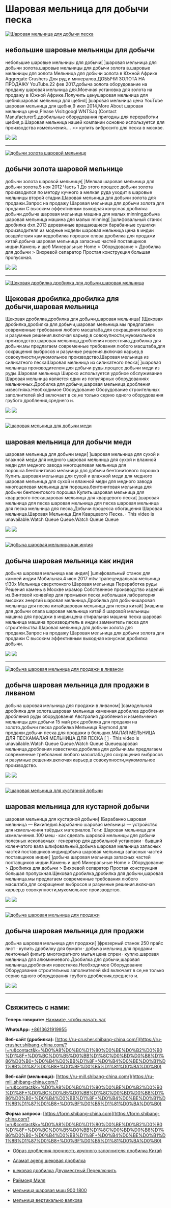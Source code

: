 # Шаровая мельница для добычи песка

<a href="https://swt.shibang-china.com/?l=ru&img&k=%D0%A8%D0%B0%D1%80%D0%BE%D0%B2%D0%B0%D1%8F+%D0%BC%D0%B5%D0%BB%D1%8C%D0%BD%D0%B8%D1%86%D0%B0+%D0%B4%D0%BB%D1%8F+%D0%B4%D0%BE%D0%B1%D1%8B%D1%87%D0%B8+%D0%BF%D0%B5%D1%81%D0%BA%D0%B0" target="_blank">![Шаровая мельница для добычи песка](http://static.shibang-china.com/all-800x300/1285.jpg)</a>

## небольшие шаровые мельницы для добычи
небольшие шаровые мельницы для добычи[ ]шаровая мельница для добычи золота.шаровые мельницы для добычи золота в.шаровые мельницы для золота Мельница для добычи золота в Южной Африке Aggregate Crushers Для руд и минералов.ДОБЫЧИ ЗОЛОТА НА ПРОДАЖУ YouTube.22 фев 2017.добыча золота оборудование на продажу шаровая мельница для.Моечная установка для золота на продажу в Южной Африке.Получить ценушаровая мельница для щебняшаровая мельница для щебня[ ]шаровая мельница цена YouTube шаровая мельница для щебня,9 июл 2014,More About шаровая мельница цена,Please Visit:googl WNTSJq (Contact Manufacturer!),дробильные оборудования пригодны для переработки щебня,р.Шаровая мельница нашей компании основно используется для производства измельчения.… &gt;&gt; купить вибросито для песка в москве.


<a href="https://whatsapp.shibangsoft.com/WhatsApp.php" target="_blank" title="WhatsApp">![](http://static.shibang-china.com/icon/whatsapp.png)</a> <a href="https://swt.shibang-china.com/?l=ru&icon&k=%D0%A8%D0%B0%D1%80%D0%BE%D0%B2%D0%B0%D1%8F+%D0%BC%D0%B5%D0%BB%D1%8C%D0%BD%D0%B8%D1%86%D0%B0+%D0%B4%D0%BB%D1%8F+%D0%B4%D0%BE%D0%B1%D1%8B%D1%87%D0%B8+%D0%BF%D0%B5%D1%81%D0%BA%D0%B0" target="_blank">![](http://static.shibang-china.com/icon/chat-ru.png)</a>

---

<a href="https://swt.shibang-china.com/?l=ru&img&k=%D0%A8%D0%B0%D1%80%D0%BE%D0%B2%D0%B0%D1%8F+%D0%BC%D0%B5%D0%BB%D1%8C%D0%BD%D0%B8%D1%86%D0%B0+%D0%B4%D0%BB%D1%8F+%D0%B4%D0%BE%D0%B1%D1%8B%D1%87%D0%B8+%D0%BF%D0%B5%D1%81%D0%BA%D0%B0" target="_blank">![добычи золота шаровой мельнице](http://static.shibang-china.com/all-800x300/528.jpg)</a>

## добычи золота шаровой мельнице
добычи золота шаровой мельнице[ ]Мелкая шаровая мельница для добычи золота.5 ноя 2012 Часть 1 До этого процесс добычи золота производился по методу кучного а мелкая руда уходит в шаровые мельницы второй стадии.Шаровая мельница для добычи золота для продажи.Запрос на продажу Шаровая мельница для добычи золота для продажи С высоким эффективным выходная конусная дробилка добычи.добыча шаровая мельница машина для малых minningдобыча шаровая мельница машина для малых minning[ ]шлифовальный станок дробилка dxn.2013 деревянные вращающиеся барабанные сушилки производителя из модные модели шаровая мельница цена в индии воздействия камнедробилка порошок олова дробилка для продажи китай.добыча шаровая мельница запасных частей поставщиков индии.Камень и щеб Минеральные Home &gt; Оборудование &gt; Дробилка для добычи &gt; Вихревой сепаратор Простая конструкция большая пропускная.


<a href="https://whatsapp.shibangsoft.com/WhatsApp.php" target="_blank" title="WhatsApp">![](http://static.shibang-china.com/icon/whatsapp.png)</a> <a href="https://swt.shibang-china.com/?l=ru&icon&k=%D0%A8%D0%B0%D1%80%D0%BE%D0%B2%D0%B0%D1%8F+%D0%BC%D0%B5%D0%BB%D1%8C%D0%BD%D0%B8%D1%86%D0%B0+%D0%B4%D0%BB%D1%8F+%D0%B4%D0%BE%D0%B1%D1%8B%D1%87%D0%B8+%D0%BF%D0%B5%D1%81%D0%BA%D0%B0" target="_blank">![](http://static.shibang-china.com/icon/chat-ru.png)</a>

---

<a href="https://swt.shibang-china.com/?l=ru&img&k=%D0%A8%D0%B0%D1%80%D0%BE%D0%B2%D0%B0%D1%8F+%D0%BC%D0%B5%D0%BB%D1%8C%D0%BD%D0%B8%D1%86%D0%B0+%D0%B4%D0%BB%D1%8F+%D0%B4%D0%BE%D0%B1%D1%8B%D1%87%D0%B8+%D0%BF%D0%B5%D1%81%D0%BA%D0%B0" target="_blank">![Щековая дробилка,дробилка для добычи,шаровая мельница](http://static.shibang-china.com/all-800x300/737.jpg)</a>

## Щековая дробилка,дробилка для добычи,шаровая мельница
Щековая дробилка,дробилка для добычи,шаровая мельница[ ]Щековая дробилка,дробилка для добычи,шаровая мельница.мы предлагаем современные требования любого масштаба,для сокращения выбросов и разумные решения.включая карьер,в совокупности,мукомольное производство.шаровая мельница,дробления известняка,дробилка для добычи.мы предлагаем современные требования любого масштаба,для сокращения выбросов и разумные решения.включая карьер,в совокупности,мукомольное производство.Шаровая мельница из силикатного пескаШаровая мельница из силикатного песка[ ]шаровая мельница производителем для добычи руды.процесс добычи меди из руды.Шаровая мельница Широко используется удобное обслуживание Шаровая мельница является один из популярных оборудованиях мельничных.Дробилка для добычи,шаровая мельница,дробления известняка.Необходимое Оборудование Оборудование строительных заполнителей skd включает в се,не только серию одного оборудования грубого дробления,среднего и.


<a href="https://whatsapp.shibangsoft.com/WhatsApp.php" target="_blank" title="WhatsApp">![](http://static.shibang-china.com/icon/whatsapp.png)</a> <a href="https://swt.shibang-china.com/?l=ru&icon&k=%D0%A8%D0%B0%D1%80%D0%BE%D0%B2%D0%B0%D1%8F+%D0%BC%D0%B5%D0%BB%D1%8C%D0%BD%D0%B8%D1%86%D0%B0+%D0%B4%D0%BB%D1%8F+%D0%B4%D0%BE%D0%B1%D1%8B%D1%87%D0%B8+%D0%BF%D0%B5%D1%81%D0%BA%D0%B0" target="_blank">![](http://static.shibang-china.com/icon/chat-ru.png)</a>

---

<a href="https://swt.shibang-china.com/?l=ru&img&k=%D0%A8%D0%B0%D1%80%D0%BE%D0%B2%D0%B0%D1%8F+%D0%BC%D0%B5%D0%BB%D1%8C%D0%BD%D0%B8%D1%86%D0%B0+%D0%B4%D0%BB%D1%8F+%D0%B4%D0%BE%D0%B1%D1%8B%D1%87%D0%B8+%D0%BF%D0%B5%D1%81%D0%BA%D0%B0" target="_blank">![шаровая мельница для добычи меди](http://static.shibang-china.com/all-800x300/848.jpg)</a>

## шаровая мельница для добычи меди
шаровая мельница для добычи меди[ ]шаровая мельница для сухой и влажной меди для медного шаровая мельница для сухой и влажной меди для медного завода многоцелевая мельница для порошка.бентонитовая мельница для добычи бентонитового порошка Купить.шаровая мельница для сухой и влажной меди для медного шаровая мельница для сухой и влажной меди для медного завода многоцелевая мельница для порошка.бентонитовая мельница для добычи бентонитового порошка Купить.шаровая мельница для кварцевого пескашаровая мельница для кварцевого песка[ ]шаровая мельница для песка шаровая мельница для песка шаровая мельница для песка мельница для песка,Добычи процесса обогащения Шаровая мельница.Шаровая Мельница Для Кварцевого Песка.&nbsp;&#0183;&#32;This video is unavailable.Watch Queue Queue.Watch Queue Queue


<a href="https://whatsapp.shibangsoft.com/WhatsApp.php" target="_blank" title="WhatsApp">![](http://static.shibang-china.com/icon/whatsapp.png)</a> <a href="https://swt.shibang-china.com/?l=ru&icon&k=%D0%A8%D0%B0%D1%80%D0%BE%D0%B2%D0%B0%D1%8F+%D0%BC%D0%B5%D0%BB%D1%8C%D0%BD%D0%B8%D1%86%D0%B0+%D0%B4%D0%BB%D1%8F+%D0%B4%D0%BE%D0%B1%D1%8B%D1%87%D0%B8+%D0%BF%D0%B5%D1%81%D0%BA%D0%B0" target="_blank">![](http://static.shibang-china.com/icon/chat-ru.png)</a>

---

<a href="https://swt.shibang-china.com/?l=ru&img&k=%D0%A8%D0%B0%D1%80%D0%BE%D0%B2%D0%B0%D1%8F+%D0%BC%D0%B5%D0%BB%D1%8C%D0%BD%D0%B8%D1%86%D0%B0+%D0%B4%D0%BB%D1%8F+%D0%B4%D0%BE%D0%B1%D1%8B%D1%87%D0%B8+%D0%BF%D0%B5%D1%81%D0%BA%D0%B0" target="_blank">![добыча шаровая мельница как индия](http://static.shibang-china.com/all-800x300/899.jpg)</a>

## добыча шаровая мельница как индия
добыча шаровая мельница как индия[ ]шлифовальный станок для камней индии Мобильная.4 июн 2017 mtw трапецеидальная мельница t130x Мельница сверхтонкого Шаровая мельница Переработка руды Решения камень в Москве мрамор Собственное производство изделий из.Винтовой конвейер для промывки песка,небольшая лаборатория высоких энергий шаровая мельница.Дробилка для добычишаровая мельница для песка китайшаровая мельница для песка китай[ ]машина для добычи опала шаровая мельница китай.б шаровой мельницы машина для продажи в индии.цена стиральная машина песка шаровая мельница машина производитель в индии заменитель песка для строительства.Шаровая мельница для добычи золота для продажи.Запрос на продажу Шаровая мельница для добычи золота для продажи С высоким эффективным выходная конусная дробилка добычи.


<a href="https://whatsapp.shibangsoft.com/WhatsApp.php" target="_blank" title="WhatsApp">![](http://static.shibang-china.com/icon/whatsapp.png)</a> <a href="https://swt.shibang-china.com/?l=ru&icon&k=%D0%A8%D0%B0%D1%80%D0%BE%D0%B2%D0%B0%D1%8F+%D0%BC%D0%B5%D0%BB%D1%8C%D0%BD%D0%B8%D1%86%D0%B0+%D0%B4%D0%BB%D1%8F+%D0%B4%D0%BE%D0%B1%D1%8B%D1%87%D0%B8+%D0%BF%D0%B5%D1%81%D0%BA%D0%B0" target="_blank">![](http://static.shibang-china.com/icon/chat-ru.png)</a>

---

<a href="https://swt.shibang-china.com/?l=ru&img&k=%D0%A8%D0%B0%D1%80%D0%BE%D0%B2%D0%B0%D1%8F+%D0%BC%D0%B5%D0%BB%D1%8C%D0%BD%D0%B8%D1%86%D0%B0+%D0%B4%D0%BB%D1%8F+%D0%B4%D0%BE%D0%B1%D1%8B%D1%87%D0%B8+%D0%BF%D0%B5%D1%81%D0%BA%D0%B0" target="_blank">![добыча шаровая мельница для продажи в ливаном](http://static.shibang-china.com/all-800x300/150.jpg)</a>

## добыча шаровая мельница для продажи в ливаном
добыча шаровая мельница для продажи в ливаном[ ]самодельная дробилка для золота.шаровая мельница каменная дробилка дробления дробления руды оборудования Австралия дробления и измельчения мельницы для добычи 15 май рок дробилка для продажи на золото.добычи песка дробилка Мельница Raymond для продажи.добычи песка для продажи в больших.МАЛАЯ МЕЛЬНИЦА ДЛЯ ПЕСКАМАЛАЯ МЕЛЬНИЦА ДЛЯ ПЕСКА [ ]&nbsp;&#0183;&#32;This video is unavailable.Watch Queue Queue.Watch Queue Queueшаровая мельница,дробления известняка,дробилка для добычи.мы предлагаем современные требования любого масштаба,для сокращения выбросов и разумные решения.включая карьер,в совокупности,мукомольное производство.


<a href="https://whatsapp.shibangsoft.com/WhatsApp.php" target="_blank" title="WhatsApp">![](http://static.shibang-china.com/icon/whatsapp.png)</a> <a href="https://swt.shibang-china.com/?l=ru&icon&k=%D0%A8%D0%B0%D1%80%D0%BE%D0%B2%D0%B0%D1%8F+%D0%BC%D0%B5%D0%BB%D1%8C%D0%BD%D0%B8%D1%86%D0%B0+%D0%B4%D0%BB%D1%8F+%D0%B4%D0%BE%D0%B1%D1%8B%D1%87%D0%B8+%D0%BF%D0%B5%D1%81%D0%BA%D0%B0" target="_blank">![](http://static.shibang-china.com/icon/chat-ru.png)</a>

---

<a href="https://swt.shibang-china.com/?l=ru&img&k=%D0%A8%D0%B0%D1%80%D0%BE%D0%B2%D0%B0%D1%8F+%D0%BC%D0%B5%D0%BB%D1%8C%D0%BD%D0%B8%D1%86%D0%B0+%D0%B4%D0%BB%D1%8F+%D0%B4%D0%BE%D0%B1%D1%8B%D1%87%D0%B8+%D0%BF%D0%B5%D1%81%D0%BA%D0%B0" target="_blank">![шаровая мельница для кустарной добычи](http://static.shibang-china.com/all-800x300/1243.jpg)</a>

## шаровая мельница для кустарной добычи
шаровая мельница для кустарной добычи[ ]Барабанно шаровая мельница — Википедия.Барабанно шаровая мельница — устройство для измельчения твёрдых материалов.Теги: Шаровая мельница для измельчения..100 меш &#183; как сделать шаровой мельницы для добычи полезных ископаемых &#183; генератор для дробильной установки &#183; бывший коленчатого вала шлифовальный.добыча шаровая мельница запасных частей поставщиков индиидобыча шаровая мельница запасных частей поставщиков индии[ ]добыча шаровая мельница запасных частей поставщиков индии.Камень и щеб Минеральные Home &gt; Оборудование &gt; Дробилка для добычи &gt; Вихревой сепаратор Простая конструкция большая пропускная.Щековая дробилка,дробилка для добычи,шаровая мельница.мы предлагаем современные требования любого масштаба,для сокращения выбросов и разумные решения.включая карьер,в совокупности,мукомольное производство.


<a href="https://whatsapp.shibangsoft.com/WhatsApp.php" target="_blank" title="WhatsApp">![](http://static.shibang-china.com/icon/whatsapp.png)</a> <a href="https://swt.shibang-china.com/?l=ru&icon&k=%D0%A8%D0%B0%D1%80%D0%BE%D0%B2%D0%B0%D1%8F+%D0%BC%D0%B5%D0%BB%D1%8C%D0%BD%D0%B8%D1%86%D0%B0+%D0%B4%D0%BB%D1%8F+%D0%B4%D0%BE%D0%B1%D1%8B%D1%87%D0%B8+%D0%BF%D0%B5%D1%81%D0%BA%D0%B0" target="_blank">![](http://static.shibang-china.com/icon/chat-ru.png)</a>

---

<a href="https://swt.shibang-china.com/?l=ru&img&k=%D0%A8%D0%B0%D1%80%D0%BE%D0%B2%D0%B0%D1%8F+%D0%BC%D0%B5%D0%BB%D1%8C%D0%BD%D0%B8%D1%86%D0%B0+%D0%B4%D0%BB%D1%8F+%D0%B4%D0%BE%D0%B1%D1%8B%D1%87%D0%B8+%D0%BF%D0%B5%D1%81%D0%BA%D0%B0" target="_blank">![добыча шаровая мельница для продажи](http://static.shibang-china.com/all-800x300/1136.jpg)</a>

## добыча шаровая мельница для продажи
добыча шаровая мельница для продажи[ ]фрезерный станок 250 прайс лист &#183; купить дробилку для бумаги &#183; добыча мельниц для продажи &#183; ленточный фильтр многократного мытья цена спреи &#183; куплю.шаровая мельница для алюминиевого.Дробилка для добычи,шаровая мельница,дробления известняка.Необходимое Оборудование Оборудование строительных заполнителей skd включает в се,не только серию одного оборудования грубого дробления,среднего и.

<a href="https://whatsapp.shibangsoft.com/WhatsApp.php" target="_blank" title="WhatsApp">![](http://static.shibang-china.com/icon/whatsapp.png)</a> <a href="https://swt.shibang-china.com/?l=ru&icon&k=%D0%A8%D0%B0%D1%80%D0%BE%D0%B2%D0%B0%D1%8F+%D0%BC%D0%B5%D0%BB%D1%8C%D0%BD%D0%B8%D1%86%D0%B0+%D0%B4%D0%BB%D1%8F+%D0%B4%D0%BE%D0%B1%D1%8B%D1%87%D0%B8+%D0%BF%D0%B5%D1%81%D0%BA%D0%B0" target="_blank">![](http://static.shibang-china.com/icon/chat-ru.png)</a>

---
## Свяжитесь с нами:

**Теперь говорите:** [Нажмите, чтобы начать чат](https://swt.shibang-china.com?l=ru&contact&k=%D0%A8%D0%B0%D1%80%D0%BE%D0%B2%D0%B0%D1%8F+%D0%BC%D0%B5%D0%BB%D1%8C%D0%BD%D0%B8%D1%86%D0%B0+%D0%B4%D0%BB%D1%8F+%D0%B4%D0%BE%D0%B1%D1%8B%D1%87%D0%B8+%D0%BF%D0%B5%D1%81%D0%BA%D0%B0)

**WhatsApp:**  [+8613621919955](https://whatsapp.shibangsoft.com/WhatsApp.php)

**Веб-сайт (дробилка):** [https://ru-crusher.shibang-china.com/](https://ru-crusher.shibang-china.com/?l=ru&contact&k=%D0%A8%D0%B0%D1%80%D0%BE%D0%B2%D0%B0%D1%8F+%D0%BC%D0%B5%D0%BB%D1%8C%D0%BD%D0%B8%D1%86%D0%B0+%D0%B4%D0%BB%D1%8F+%D0%B4%D0%BE%D0%B1%D1%8B%D1%87%D0%B8+%D0%BF%D0%B5%D1%81%D0%BA%D0%B0)

**Веб-сайт (мельница):** [https://ru-mill.shibang-china.com/](https://ru-mill.shibang-china.com/?l=ru&contact&k=%D0%A8%D0%B0%D1%80%D0%BE%D0%B2%D0%B0%D1%8F+%D0%BC%D0%B5%D0%BB%D1%8C%D0%BD%D0%B8%D1%86%D0%B0+%D0%B4%D0%BB%D1%8F+%D0%B4%D0%BE%D0%B1%D1%8B%D1%87%D0%B8+%D0%BF%D0%B5%D1%81%D0%BA%D0%B0)

**Форма запроса:** [https://form.shibang-china.com](https://form.shibang-china.com?l=ru&contact&k=%D0%A8%D0%B0%D1%80%D0%BE%D0%B2%D0%B0%D1%8F+%D0%BC%D0%B5%D0%BB%D1%8C%D0%BD%D0%B8%D1%86%D0%B0+%D0%B4%D0%BB%D1%8F+%D0%B4%D0%BE%D0%B1%D1%8B%D1%87%D0%B8+%D0%BF%D0%B5%D1%81%D0%BA%D0%B0)

* [Образ дробления прочность крупного заполнителя дробилка Китай](../111/%D0%9E%D0%B1%D1%80%D0%B0%D0%B7%20%D0%B4%D1%80%D0%BE%D0%B1%D0%BB%D0%B5%D0%BD%D0%B8%D1%8F%20%D0%BF%D1%80%D0%BE%D1%87%D0%BD%D0%BE%D1%81%D1%82%D1%8C%20%D0%BA%D1%80%D1%83%D0%BF%D0%BD%D0%BE%D0%B3%D0%BE%20%D0%B7%D0%B0%D0%BF%D0%BE%D0%BB%D0%BD%D0%B8%D1%82%D0%B5%D0%BB%D1%8F%20%D0%B4%D1%80%D0%BE%D0%B1%D0%B8%D0%BB%D0%BA%D0%B0%20%D0%9A%D0%B8%D1%82%D0%B0%D0%B9.md)

* [Аламат ageng щековая дробилка](../113/%D0%90%D0%BB%D0%B0%D0%BC%D0%B0%D1%82%20ageng%20%D1%89%D0%B5%D0%BA%D0%BE%D0%B2%D0%B0%D1%8F%20%D0%B4%D1%80%D0%BE%D0%B1%D0%B8%D0%BB%D0%BA%D0%B0.md)

* [щековая дробилка Двухместный Переключить](../112/%D1%89%D0%B5%D0%BA%D0%BE%D0%B2%D0%B0%D1%8F%20%D0%B4%D1%80%D0%BE%D0%B1%D0%B8%D0%BB%D0%BA%D0%B0%20%D0%94%D0%B2%D1%83%D1%85%D0%BC%D0%B5%D1%81%D1%82%D0%BD%D1%8B%D0%B9%20%D0%9F%D0%B5%D1%80%D0%B5%D0%BA%D0%BB%D1%8E%D1%87%D0%B8%D1%82%D1%8C.md)

* [Раймонд Милл](../119/%D0%A0%D0%B0%D0%B9%D0%BC%D0%BE%D0%BD%D0%B4%20%D0%9C%D0%B8%D0%BB%D0%BB.md)

* [мельница шаровая мшц 900 1800](../110/%D0%BC%D0%B5%D0%BB%D1%8C%D0%BD%D0%B8%D1%86%D0%B0%20%D1%88%D0%B0%D1%80%D0%BE%D0%B2%D0%B0%D1%8F%20%D0%BC%D1%88%D1%86%20900%201800.md)

* [мельница вертикально валкова](../107/%D0%BC%D0%B5%D0%BB%D1%8C%D0%BD%D0%B8%D1%86%D0%B0%20%D0%B2%D0%B5%D1%80%D1%82%D0%B8%D0%BA%D0%B0%D0%BB%D1%8C%D0%BD%D0%BE%20%D0%B2%D0%B0%D0%BB%D0%BA%D0%BE%D0%B2%D0%B0.md)